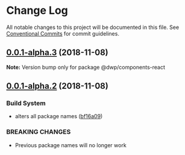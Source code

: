 # Change Log

All notable changes to this project will be documented in this file.
See [Conventional Commits](https://conventionalcommits.org) for commit guidelines.

## [0.0.1-alpha.3](https://github.com/dwp/dwp-components/compare/v0.0.1-alpha.2...v0.0.1-alpha.3) (2018-11-08)

**Note:** Version bump only for package @dwp/components-react





## [0.0.1-alpha.2](https://github.com/dwp/dwp-components/compare/v0.0.1-alpha.0...v0.0.1-alpha.2) (2018-11-08)


### Build System

* alters all package names ([bf16a09](https://github.com/dwp/dwp-components/commit/bf16a09))


### BREAKING CHANGES

* Previous package names will no longer work
